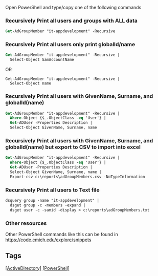 Open PowerShell and type/copy one of the following commands

### Recursively Print all users and groups with ALL data
```ps
Get-AdGroupMember "it-appdevelopment" -Recursive
```
### Recursively Print all users only print globalId/name
```ps
Get-AdGroupMember "it-appdevelopment" -Recursive | 
  Select-Object SamAccountName
```
OR
```
Get-AdGroupMember "it-appdevelopment" -Recursive | 
  Select-Object name
```
### Recursively Print all users with GivenName, Surname, and globalId(name)
```ps
Get-AdGroupMember "it-appdevelopment" -Recursive | 
  Where-Object {$_.ObjectClass -eq 'User'} | 
  Get-ADUser -Properties Description | 
  Select-Object GivenName, Surname, name
```
### Recursively Print all users with GivenName, Surname, and globalId(name) but export to CSV to import into excel
```ps
Get-AdGroupMember "it-appdevelopment" -Recursive | 
  Where-Object {$_.ObjectClass -eq 'User'} | 
  Get-ADUser -Properties Description | 
  Select-Object GivenName, Surname, name | 
  Export-csv c:\reports\adGroupMembers.csv -NoTypeInformation
```

### Recursively Print all users to Text file
```ps
dsquery group -name "it-appdevelopment" | 
  dsget group -c -members -expand | 
  dsget user -c -samid -display > c:\reports\adGroupMembers.txt
```
### Other resources
Other PowerShell commands like this can be found in https://code.cmich.edu/explore/snippets

## Tags
[[ActiveDirectory]](https://code.cmich.edu/search?project_id=365&repository_ref=master&scope=wiki_blobs&search=ActiveDirectoryTag)
[[PowerShell]](https://code.cmich.edu/search?project_id=365&repository_ref=master&scope=wiki_blobs&search=PowerShellTag)